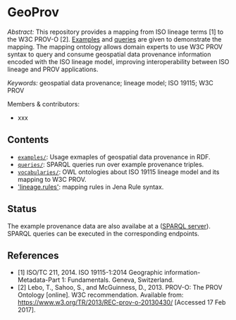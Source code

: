 GeoProv
========
*Abstract:* This repository provides a mapping from ISO lineage terms [1] to the W3C PROV-O [2]. [Examples](examples) and [queries](queries) are given to demonstrate the mapping. The mapping ontology allows domain experts to use W3C PROV syntax to query and consume geospatial data provenance information encoded with the ISO lineage model, improving interoperability between ISO lineage and PROV applications.

*Keywords:* geospatial data provenance; lineage model; ISO 19115; W3C PROV

Members & contributors:
- xxx

Contents
----------------------
- [`examples/`](examples): Usage exmaples of geospatial data provenance in RDF.
- [`queries/`](queries): SPARQL queries run over example provenance triples.
- [`vocabularies/`](vocabularies): OWL ontologies about ISO 19115 lineage model and its mapping to W3C PROV.
- ['lineage.rules'](lineage.rules): mapping rules in Jena Rule syntax.

Status
---------
The example provenance data are also availabe at a ([SPARQL server](http://geos.whu.edu.cn:8099/fuseki/)). SPARQL queries can be executed in the corresponding endpoints.


References
----------
- [1] ISO/TC 211, 2014. ISO 19115-1:2014 Geographic information-Metadata-Part 1: Fundamentals. Geneva, Switzerland.
- [2] Lebo, T., Sahoo, S., and McGuinness, D., 2013. PROV-O: The PROV Ontology [online]. W3C recommendation. Available from: https://www.w3.org/TR/2013/REC-prov-o-20130430/ [Accessed 17 Feb 2017].

